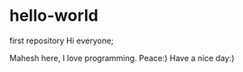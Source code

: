 # hello-world
first repository
Hi everyone;

Mahesh here, I love programming.
Peace:)
Have a nice day:)
